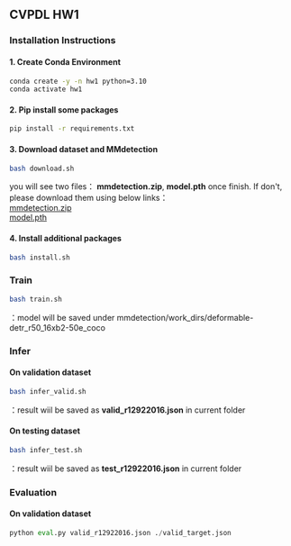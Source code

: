 ## CVPDL HW1
### Installation Instructions

#### 1. Create Conda Environment
```bash
conda create -y -n hw1 python=3.10
conda activate hw1
```
#### 2. Pip install some packages
```bash
pip install -r requirements.txt 
```

#### 3. Download dataset and MMdetection
```bash
bash download.sh
```
you will see two files： **mmdetection.zip**, **model.pth** once finish. If don't, please download them using below links：<br>
[mmdetection.zip](https://drive.google.com/uc?id=1Q-0tsPR3Yk3RXULOsAVfMpQ00-3Uxbwl)<br>
[model.pth](https://drive.google.com/uc?id=1u_XYDUZY4GwdlemSf3YZI65H3Wo0mCTr)

#### 4. Install additional packages
```bash
bash install.sh
```
### Train
```bash
bash train.sh
```
：model will be saved under mmdetection/work_dirs/deformable-detr_r50_16xb2-50e_coco

### Infer

#### On validation dataset
```bash
bash infer_valid.sh
```
：result wiil be saved as **valid_r12922016.json** in current folder

#### On testing dataset
```bash
bash infer_test.sh
```
：result wiil be saved as **test_r12922016.json** in current folder

### Evaluation

#### On validation dataset
```python 
python eval.py valid_r12922016.json ./valid_target.json
```


